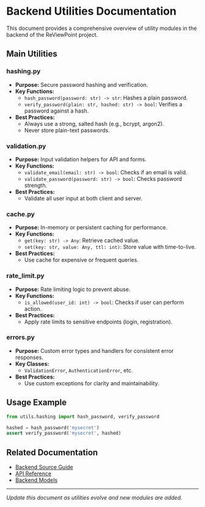 # Backend Utilities Documentation

This document provides a comprehensive overview of utility modules in the backend of the ReViewPoint project.

## Main Utilities

### hashing.py

- **Purpose:** Secure password hashing and verification.
- **Key Functions:**
  - `hash_password(password: str) -> str`: Hashes a plain password.
  - `verify_password(plain: str, hashed: str) -> bool`: Verifies a password against a hash.
- **Best Practices:**
  - Always use a strong, salted hash (e.g., bcrypt, argon2).
  - Never store plain-text passwords.

### validation.py

- **Purpose:** Input validation helpers for API and forms.
- **Key Functions:**
  - `validate_email(email: str) -> bool`: Checks if an email is valid.
  - `validate_password(password: str) -> bool`: Checks password strength.
- **Best Practices:**
  - Validate all user input at both client and server.

### cache.py

- **Purpose:** In-memory or persistent caching for performance.
- **Key Functions:**
  - `get(key: str) -> Any`: Retrieve cached value.
  - `set(key: str, value: Any, ttl: int)`: Store value with time-to-live.
- **Best Practices:**
  - Use cache for expensive or frequent queries.

### rate_limit.py

- **Purpose:** Rate limiting logic to prevent abuse.
- **Key Functions:**
  - `is_allowed(user_id: int) -> bool`: Checks if user can perform action.
- **Best Practices:**
  - Apply rate limits to sensitive endpoints (login, registration).

### errors.py

- **Purpose:** Custom error types and handlers for consistent error responses.
- **Key Classes:**
  - `ValidationError`, `AuthenticationError`, etc.
- **Best Practices:**
  - Use custom exceptions for clarity and maintainability.

## Usage Example

```python
from utils.hashing import hash_password, verify_password

hashed = hash_password('mysecret')
assert verify_password('mysecret', hashed)
```

## Related Documentation

- [Backend Source Guide](../../backend-source-guide.md)
- [API Reference](../../api-reference.md)
- [Backend Models](../models/README.md)

---

*Update this document as utilities evolve and new modules are added.*
